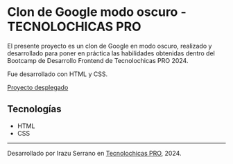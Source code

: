 # Clon de Google modo oscuro - TECNOLOCHICAS PRO

El presente proyecto es un clon de Google en modo oscuro, realizado y desarrollado para poner en práctica las habilidades obtenidas dentro del Bootcamp de Desarrollo Frontend de Tecnolochicas PRO 2024.

Fue desarrollado con HTML y CSS.

[Proyecto desplegado](https://clon-google-b7-g2.vercel.app/)

## Tecnologías

* HTML
* CSS
---

Desarrollado por Irazu Serrano en [Tecnolochicas PRO](https://tecnolochicas.mx), 2024.
